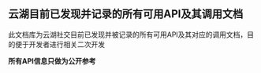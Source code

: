 ## 云湖目前已发现并记录的所有可用API及其调用文档
此文档库为云湖社交目前已发现并被记录的所有可用API及其对应的调用文档，目的便于开发者进行相关二次开发

**所有API信息只做为公开参考**
